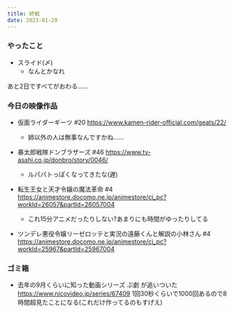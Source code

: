 ```yaml
---
title: 終戦
date: 2023-01-29
---
```


### やったこと
+ スライド(〆)
  + なんとかなれ

あと2日ですべてがおわる……

### 今日の映像作品
+ 仮面ライダーギーツ #20 <https://www.kamen-rider-official.com/geats/22/>
  + 姉以外の人は無事なんですかね……

+ 暴太郎戦隊ドンブラザーズ #46 <https://www.tv-asahi.co.jp/donbro/story/0046/>
  + ルパパトっぽくなってきたな(遅)

+ 転生王女と天才令嬢の魔法革命 #4 <https://animestore.docomo.ne.jp/animestore/ci_pc?workId=26057&partId=26057004>
  + これ15分アニメだったりしない?あまりにも時間がゆったりしてる

+ ツンデレ悪役令嬢リーゼロッテと実況の遠藤くんと解説の小林さん #4 <https://animestore.docomo.ne.jp/animestore/ci_pc?workId=25967&partId=25967004>

### ゴミ箱
+ 去年の9月くらいに知った動画シリーズ ぷ劇 が追いついた <https://www.nicovideo.jp/series/67409>
  1回30秒くらいで1000回あるので8時間超見たことになる(これだけ作ってるのもすげえ)
